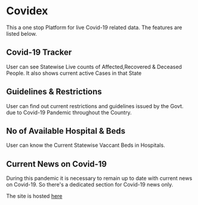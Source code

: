 # Covidex

This a one stop Platform for live Covid-19 related data. The features are listed below.
## Covid-19 Tracker
User can see Statewise Live counts of Affected,Recovered & Deceased People. It also shows current active Cases in that State

## Guidelines & Restrictions
User can find out current restrictions and guidelines issued by the Govt. due to Covid-19 Pandemic throughout the Country.

## No of Available Hospital & Beds
User can know the Current Statewise Vaccant Beds in Hospitals.

## Current News on Covid-19
During this pandemic it is necessary to remain up to date with current news on Covid-19. So there's a dedicated section for Covid-19 news only.

The site is hosted [here](https://getdebarghya07.github.io/Covid-19/)
